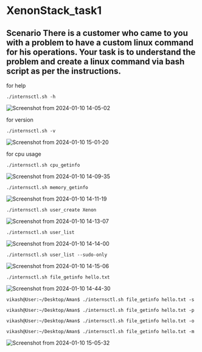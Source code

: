# XenonStack_task1
## Scenario There is a customer who came to you with a problem to have a custom linux command for his operations. Your task is to understand the problem and create a linux command via bash script as per the instructions.


for help 
```
./internsctl.sh -h
```

![Screenshot from 2024-01-10 14-05-02](https://github.com/Vikash-8090-Yadav/Cloud-A2Z-Devops/assets/85225156/08ec4a06-0d56-4b4f-b77f-f98369c6564a)

for version 

```
./internsctl.sh -v
```
![Screenshot from 2024-01-10 15-01-20](https://github.com/Vikash-8090-Yadav/Cloud-A2Z-Devops/assets/85225156/0397461d-e28d-4469-b45e-2df69ec11ec4)



for cpu usage 

```
./internsctl.sh cpu_getinfo
```
![Screenshot from 2024-01-10 14-09-35](https://github.com/Vikash-8090-Yadav/Cloud-A2Z-Devops/assets/85225156/29e46639-cb13-4277-8575-0bf5f441424c)

```
./internsctl.sh memory_getinfo
```
![Screenshot from 2024-01-10 14-11-19](https://github.com/Vikash-8090-Yadav/Cloud-A2Z-Devops/assets/85225156/22b27af0-1741-41fd-ae77-2ac4caafff8d)

```
./internsctl.sh user_create Xenon
```
![Screenshot from 2024-01-10 14-13-07](https://github.com/Vikash-8090-Yadav/Cloud-A2Z-Devops/assets/85225156/edfb2b96-7a5c-4690-870a-d8701d29f3e0)

```
./internsctl.sh user_list
```
![Screenshot from 2024-01-10 14-14-00](https://github.com/Vikash-8090-Yadav/Cloud-A2Z-Devops/assets/85225156/3a3b4553-da3b-4692-9167-5b621f3807d9)

```
./internsctl.sh user_list --sudo-only
```
![Screenshot from 2024-01-10 14-15-06](https://github.com/Vikash-8090-Yadav/Cloud-A2Z-Devops/assets/85225156/ac63cab4-40d8-4c17-8b06-fe35d8de28f8)

```
./internsctl.sh file_getinfo hello.txt
```

![Screenshot from 2024-01-10 14-44-30](https://github.com/Vikash-8090-Yadav/Cloud-A2Z-Devops/assets/85225156/49261b9f-60d2-4829-87d6-c6681944b5db)

```
vikash@User:~/Desktop/Aman$ ./internsctl.sh file_getinfo hello.txt -s

vikash@User:~/Desktop/Aman$ ./internsctl.sh file_getinfo hello.txt -p

vikash@User:~/Desktop/Aman$ ./internsctl.sh file_getinfo hello.txt -o

vikash@User:~/Desktop/Aman$ ./internsctl.sh file_getinfo hello.txt -m

```

![Screenshot from 2024-01-10 15-05-32](https://github.com/Vikash-8090-Yadav/Cloud-A2Z-Devops/assets/85225156/21ac4315-78cc-4a1d-aad5-bae67a41d305)


